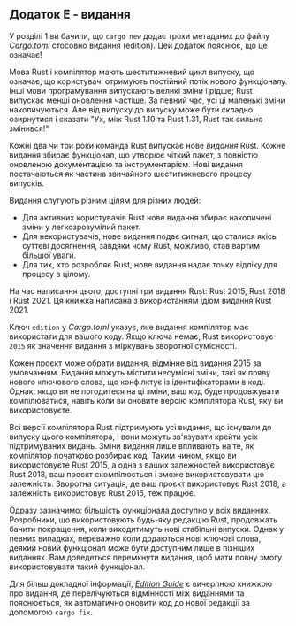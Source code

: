 ## Додаток E - видання

У розділі 1 ви бачили, що `cargo new` додає трохи метаданих до файлу *Cargo.toml* стосовно видання (edition). Цей додаток пояснює, що це означає!

Мова Rust і компілятор мають шеститижневий цикл випуску, що означає, що користувачі отримують постійний потік нового функціоналу. Інші мови програмування випускають великі зміни і рідше; Rust випускає менші оновлення частіше. За певний час, усі ці маленькі зміни накопичуються. Але від випуску до випуску може бути складно озирнутися і сказати "Ух, між Rust 1.10 та Rust 1.31, Rust так сильно змінився!"

Кожні два чи три роки команда Rust випускає нове *видання* Rust. Кожне видання збирає функціонал, що утворює чіткий пакет, з повністю оновленою документацією та інструментарієм. Нові видання постачаються як частина звичайного шеститижневого процесу випусків.

Видання слугують різним цілям для різних людей:

* Для активних користувачів Rust нове видання збирає накопичені зміни у легкозрозумілий пакет.
* Для некористувачів, нове видання подає сигнал, що сталися якісь суттєві досягнення, завдяки чому Rust, можливо, став вартим більшої уваги.
* Для тих, хто розробляє Rust, нове видання надає точку відліку для процесу в цілому.

На час написання цього, доступні три видання Rust: Rust 2015, Rust 2018 і Rust 2021. Ця книжка написана з використанням ідіом видання Rust 2021.

Ключ `edition` у *Cargo.toml* указує, яке видання компілятор має використати для вашого коду. Якщо ключа немає, Rust використовує `2015` як значення видання з міркувань зворотної сумісності.

Кожен проєкт може обрати видання, відмінне від видання 2015 за умовчанням. Видання можуть містити несумісні зміни, такі як появу нового ключового слова, що конфілктує із ідентифікаторами в коді. Однак, якщо ви не погодитеся на ці зміни, ваш код буде продовжувати компілюватися, навіть коли ви оновите версію компілятора Rust, яку ви використовуєте.

Всі версії компілятора Rust підтримують усі видання, що існували до випуску цього компілятора, і вони можуть зв'язувати крейти усіх підтримуваних видань. Зміни видання лише впливають на те, як компілятор початково розбирає код. Таким чином, якщо ви використовуєте Rust 2015, а одна з ваших залежностей використовує Rust 2018, ваш проєкт скомпілюється і зможе використовувати цю залежність. Зворотна ситуація, де ваш проєкт використовує Rust 2018, а залежність використовує Rust 2015, теж працює.

Одразу зазначимо: більшість функціонала доступно у всіх виданнях. Розробники, що використовують будь-яку редакцію Rust, продовжать бачити покращення, коли виходитимуть нові стабільні випуски. Однак у певних випадках, переважно коли додаються нові ключові слова, деякий новий функціонал може бути доступним лише в пізніших виданнях. Вам доведеться перемкнути видання, щоб мати повну змогу використовувати такий функціонал.

Для більш докладної інформації, [*Edition Guide*](https://doc.rust-lang.org/stable/edition-guide/) є вичерпною книжкою про видання, де перелічуються відмінності між виданнями та пояснюється, як автоматично оновити код до нової редакції за допомогою `cargo fix`.
